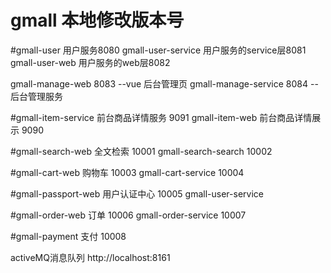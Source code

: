 # gmall 本地修改版本号

#gmall-user 用户服务8080
gmall-user-service 用户服务的service层8081
gmall-user-web 用户服务的web层8082

gmall-manage-web  8083 --vue 后台管理页
gmall-manage-service  8084  --后台管理服务

#gmall-item-service 前台商品详情服务 9091
gmall-item-web 前台商品详情展示 9090

#gmall-search-web 全文检索 10001
gmall-search-search 10002

#gmall-cart-web 购物车  10003
gmall-cart-service  10004

#gmall-passport-web 用户认证中心 10005
gmall-user-service

#gmall-order-web 订单 10006
gmall-order-service 10007

#gmall-payment 支付 10008


activeMQ消息队列
http://localhost:8161